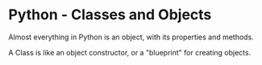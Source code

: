# Python - Classes and Objects

Almost everything in Python is an object, with its properties and methods.

A Class is like an object constructor, or a "blueprint" for creating objects.
